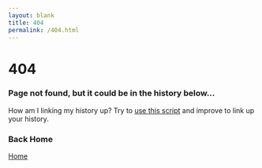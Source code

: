 ```yaml
---
layout: blank
title: 404
permalink: /404.html
---
```

<h1>404</h1>
<h3>Page not found, but it could be in the history below...</h3>

<p>How am I linking my history up? Try to <a href="https://github.com/rejon/wb404js">use this script</a> and improve to link up your history.</p>

<h3>Back Home</h3>
<p><a href="/">Home</a></p>


<div id="wb404"></div>
<script src="https://archive.org/web/wb404.js"> </script>

